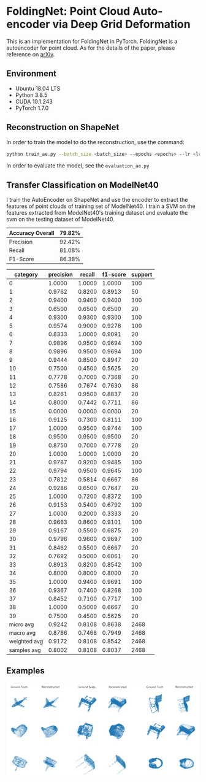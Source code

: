 # FoldingNet: Point Cloud Auto-encoder via Deep Grid Deformation

This is an implementation for FoldingNet in PyTorch. FoldingNet is a autoencoder for point cloud. As for the details of the paper, please reference on [arXiv](https://arxiv.org/abs/1712.07262).

## Environment

* Ubuntu 18.04 LTS
* Python 3.8.5
* CUDA 10.1.243
* PyTorch 1.7.0

## Reconstruction on ShapeNet

In order to train the model to do the reconstruction, use the command:

```bash
python train_ae.py --batch_size <batch_size> --epochs <epochs> --lr <lr> --weight_decay <weight_decay> --num_workers <num_workers>
```

In order to evaluate the model, see the `evaluation_ae.py`

## Transfer Classification on ModelNet40

I train the AutoEncoder on ShapeNet and use the encoder to extract the features of point clouds of training set of ModelNet40. I train a SVM on the features extracted from ModelNet40's training dataset and evaluate the svm on the testing dataset of ModelNet40.

Accuracy Overall | 79.82%
-- | --
Precision | 92.42%
Recall | 81.08%
F1-Score | 86.38%

category | precision | recall | f1-score | support
-- | -- | -- | -- | --
0 | 1.0000 | 1.0000 | 1.0000 | 100
1 | 0.9762 | 0.8200 | 0.8913 | 50
2 | 0.9400 | 0.9400 | 0.9400 | 100
3 | 0.6500 | 0.6500 | 0.6500 | 20
4 | 0.9300 | 0.9300 | 0.9300 | 100
5 | 0.9574 | 0.9000 | 0.9278 | 100
6 | 0.8333 | 1.0000 | 0.9091 | 20
7 | 0.9896 | 0.9500 | 0.9694 | 100
8 | 0.9896 | 0.9500 | 0.9694 | 100
9 | 0.9444 | 0.8500 | 0.8947 | 20
10 | 0.7500 | 0.4500 | 0.5625 | 20
11 | 0.7778 | 0.7000 | 0.7368 | 20
12 | 0.7586 | 0.7674 | 0.7630 | 86
13 | 0.8261 | 0.9500 | 0.8837 | 20
14 | 0.8000 | 0.7442 | 0.7711 | 86
15 | 0.0000 | 0.0000 | 0.0000 | 20
16 | 0.9125 | 0.7300 | 0.8111 | 100
17 | 1.0000 | 0.9500 | 0.9744 | 100
18 | 0.9500 | 0.9500 | 0.9500 | 20
19 | 0.8750 | 0.7000 | 0.7778 | 20
20 | 1.0000 | 1.0000 | 1.0000 | 20
21 | 0.9787 | 0.9200 | 0.9485 | 100
22 | 0.9794 | 0.9500 | 0.9645 | 100
23 | 0.7812 | 0.5814 | 0.6667 | 86
24 | 0.9286 | 0.6500 | 0.7647 | 20
25 | 1.0000 | 0.7200 | 0.8372 | 100
26 | 0.9153 | 0.5400 | 0.6792 | 100
27 | 1.0000 | 0.2000 | 0.3333 | 20
28 | 0.9663 | 0.8600 | 0.9101 | 100
29 | 0.9167 | 0.5500 | 0.6875 | 20
30 | 0.9796 | 0.9600 | 0.9697 | 100
31 | 0.8462 | 0.5500 | 0.6667 | 20
32 | 0.7692 | 0.5000 | 0.6061 | 20
33 | 0.8913 | 0.8200 | 0.8542 | 100
34 | 0.8000 | 0.8000 | 0.8000 | 20
35 | 1.0000 | 0.9400 | 0.9691 | 100
36 | 0.9367 | 0.7400 | 0.8268 | 100
37 | 0.8452 | 0.7100 | 0.7717 | 100
38 | 1.0000 | 0.5000 | 0.6667 | 20
39 | 0.7500 | 0.4500 | 0.5625 | 20
micro avg | 0.9242 | 0.8108 | 0.8638 | 2468 
macro avg | 0.8786 | 0.7468 | 0.7949 | 2468
weighted avg | 0.9172 | 0.8108 | 0.8542 | 2468
samples avg | 0.8002 | 0.8108 | 0.8037 | 2468

## Examples

![Examples](misc/examples.png)
